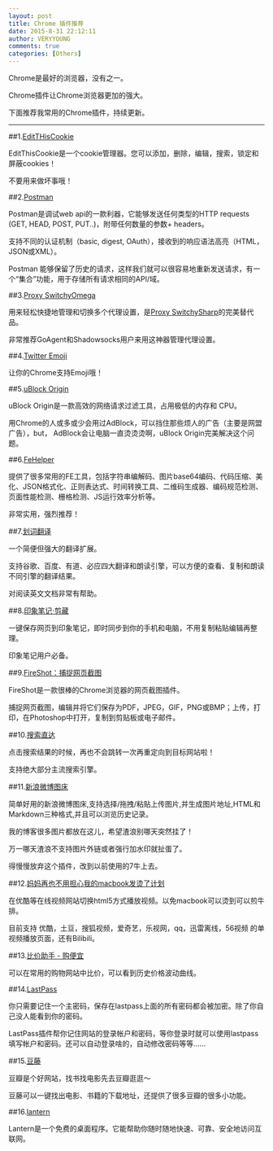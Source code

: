 ```yaml
---
layout: post
title: Chrome 插件推荐
date: 2015-8-31 22:12:11
author: VERYYOUNG
comments: true
categories: [Others]
---
```


Chrome是最好的浏览器，没有之一。

Chrome插件让Chrome浏览器更加的强大。

下面推荐我常用的Chrome插件，持续更新。


----------


##1.[EditTHisCookie](https://chrome.google.com/webstore/detail/editthiscookie/fngmhnnpilhplaeedifhccceomclgfbg)

EditThisCookie是一个cookie管理器。您可以添加，删除，编辑，搜索，锁定和屏蔽cookies！

不要用来做坏事哦！


##2.[Postman](https://chrome.google.com/webstore/detail/postman/fhbjgbiflinjbdggehcddcbncdddomop)

Postman是调试web api的一款利器，它能够发送任何类型的HTTP requests (GET, HEAD, POST, PUT..)，附带任何数量的参数+ headers。

支持不同的认证机制（basic, digest, OAuth），接收到的响应语法高亮（HTML，JSON或XML）。

Postman 能够保留了历史的请求，这样我们就可以很容易地重新发送请求，有一个“集合”功能，用于存储所有请求相同的API/域。

##3.[Proxy SwitchyOmega](https://chrome.google.com/webstore/detail/proxy-switchyomega/padekgcemlokbadohgkifijomclgjgif)

用来轻松快捷地管理和切换多个代理设置，是[Proxy SwitchySharp](https://chrome.google.com/webstore/detail/proxy-switchysharp/dpplabbmogkhghncfbfdeeokoefdjegm)的完美替代品。

非常推荐GoAgent和Shadowsocks用户来用这神器管理代理设置。

##4.[Twitter Emoji](https://chrome.google.com/webstore/detail/twitter-emoji/bmimjhihamhbmappdomnmlpnapggcnef)

让你的Chrome支持Emoji哦！ 


##5.[uBlock Origin](https://chrome.google.com/webstore/detail/ublock-origin/cjpalhdlnbpafiamejdnhcphjbkeiagm)

uBlock Origin是一款高效的网络请求过滤工具，占用极低的内存和 CPU。

用Chrome的人或多或少会用过AdBlock，可以挡住那些烦人的广告（主要是网盟广告），but， AdBlock会让电脑一直烫烫烫啊，uBlock Origin完美解决这个问题。

##6.[FeHelper](https://chrome.google.com/webstore/detail/web前端助手fehelper/pkgccpejnmalmdinmhkkfafefagiiiad)

提供了很多常用的FE工具，包括字符串编解码、图片base64编码、代码压缩、美化、JSON格式化、正则表达式、时间转换工具、二维码生成器、编码规范检测、页面性能检测、栅格检测、JS运行效率分析等。

非常实用，强烈推荐！

##7.[划词翻译](https://chrome.google.com/webstore/detail/划词翻译/ikhdkkncnoglghljlkmcimlnlhkeamad)

一个简便但强大的翻译扩展。

支持谷歌、百度、有道、必应四大翻译和朗读引擎，可以方便的查看、复制和朗读不同引擎的翻译结果。

对阅读英文文档非常有帮助。

##8.[印象笔记·剪藏](https://chrome.google.com/webstore/detail/evernote-web-clipper/pioclpoplcdbaefihamjohnefbikjilc)

一键保存网页到印象笔记，即时同步到你的手机和电脑，不用复制粘贴编辑再整理。

印象笔记用户必备。

##9.[FireShot：捕捉网页截图](https://chrome.google.com/webstore/detail/capture-webpage-screensho/mcbpblocgmgfnpjjppndjkmgjaogfceg)

FireShot是一款很棒的Chrome浏览器的网页截图插件。

捕捉网页截图，编辑并将它们保存为PDF，JPEG，GIF，PNG或BMP；上传，打印，在Photoshop中打开，复制到剪贴板或电子邮件。

##10.[搜索直达](https://chrome.google.com/webstore/detail/搜索直达/mkpejojlockjoldbdbbgbibeogmemjfk)

点击搜索结果的时候，再也不会跳转一次再重定向到目标网站啦！

支持绝大部分主流搜索引擎。

##11.[新浪微博图床](https://chrome.google.com/webstore/detail/新浪微博图床/fdfdnfpdplfbbnemmmoklbfjbhecpnhf)

简单好用的新浪微博图床,支持选择/拖拽/粘贴上传图片,并生成图片地址,HTML和Markdown三种格式,并且可以浏览历史记录。

我的博客很多图片都放在这儿，希望渣浪别哪天突然挂了！

万一哪天渣浪不支持图片外链或者强行加水印就扯蛋了。

得慢慢放弃这个插件，改到以前使用的7牛上去。

##12.[妈妈再也不用担心我的macbook发烫了计划](http://zythum.sinaapp.com/youkuhtml5playerbookmark/)

在优酷等在线视频网站切换html5方式播放视频。以免macbook可以烫到可以煎牛排。

目前支持 优酷，土豆，搜狐视频，爱奇艺，乐视网，qq，迅雷离线，56视频 的单视频播放页面，还有Bilibili。

##13.[比价助手 - 购便宜](https://chrome.google.com/webstore/detail/比价助手-购便宜：天猫淘宝京东比价，最低价格，历史/gbcobcjohmnndnkjppoocpmaebihbggg)

可以在常用的购物网站中比价，可以看到历史价格波动曲线。

##14.[LastPass](https://chrome.google.com/webstore/detail/lastpass-free-password-ma/hdokiejnpimakedhajhdlcegeplioahd)

你只需要记住一个主密码，保存在lastpass上面的所有密码都会被加密。除了你自己没人能看到你的密码。

LastPass插件帮你记住网站的登录帐户和密码，等你登录时就可以使用lastpass填写帐户和密码。还可以自动登录啥的，自动修改密码等等……

##15.[豆藤](http://www.douban.com/note/481190431/)

豆瓣是个好网站，找书找电影先去豆瓣逛逛～

豆藤可以一键找出电影、书籍的下载地址，还提供了很多豆瓣的很多小功能。

##16.[lantern](https://getlantern.org/)

Lantern是一个免费的桌面程序。它能帮助你随时随地快速、可靠、安全地访问互联网。





